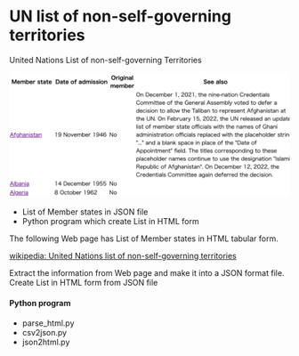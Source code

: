 UN list of non-self-governing territories
===============

United Nations List of non-self-governing Territories

![un_countries_flag](https://github.com/ohwada/World_Countries/blob/e6f5dbb17cc90359e61f1359b257145588747129/un_member_states/screenshots/un_countries.png)

- List of Member states in JSON file
- Python program which create List in HTML form

The following Web page has List of Member states in HTML tabular form.

[wikipedia: United Nations list of non-self-governing territories](https://en.wikipedia.org/wiki/United_Nations_list_of_non-self-governing_territories)

Extract the information from Web page
and make it into a JSON format file.
Create List in HTML form from JSON file

#### Python program
- parse_html.py
- csv2json.py
- json2html.py


